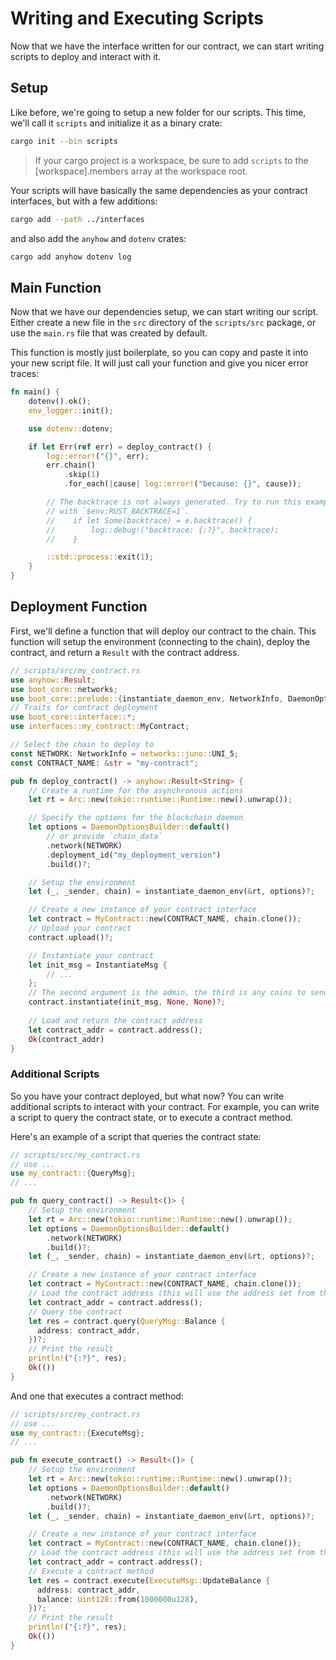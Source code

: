 # Writing and Executing Scripts

Now that we have the interface written for our contract, we can start writing scripts to deploy and interact with it.

## Setup

Like before, we're going to setup a new folder for our scripts. This time, we'll call it `scripts` and initialize it as a binary crate:

```bash
cargo init --bin scripts
```

> If your cargo project is a workspace, be sure to add `scripts` to the [workspace].members array at the workspace root.

Your scripts will have basically the same dependencies as your contract interfaces, but with a few additions:

```bash
cargo add --path ../interfaces
```

and also add the `anyhow` and `dotenv` crates:

```bash
cargo add anyhow dotenv log
```

## Main Function

Now that we have our dependencies setup, we can start writing our script. Either create a new file in the `src` directory of the `scripts/src` package, or use the `main.rs` file that was created by default.

This function is mostly just boilerplate, so you can copy and paste it into your new script file. It will just call your function and give you nicer error traces:

```rust
fn main() {
    dotenv().ok();
    env_logger::init();

    use dotenv::dotenv;

    if let Err(ref err) = deploy_contract() {
        log::error!("{}", err);
        err.chain()
            .skip(1)
            .for_each(|cause| log::error!("because: {}", cause));

        // The backtrace is not always generated. Try to run this example
        // with `$env:RUST_BACKTRACE=1`.
        //    if let Some(backtrace) = e.backtrace() {
        //        log::debug!("backtrace: {:?}", backtrace);
        //    }

        ::std::process::exit(1);
    }
}
```

## Deployment Function

First, we'll define a function that will deploy our contract to the chain. This function will setup the environment (connecting to the chain), deploy the contract, and return a `Result` with the contract address.

```rust
// scripts/src/my_contract.rs
use anyhow::Result;
use boot_core::networks;
use boot_core::prelude::{instantiate_daemon_env, NetworkInfo, DaemonOptionsBuilder};
// Traits for contract deployment
use boot_core::interface::*;
use interfaces::my_contract::MyContract;

// Select the chain to deploy to
const NETWORK: NetworkInfo = networks::juno::UNI_5;
const CONTRACT_NAME: &str = "my-contract";

pub fn deploy_contract() -> anyhow::Result<String> {
    // Create a runtime for the asynchronous actions
    let rt = Arc::new(tokio::runtime::Runtime::new().unwrap());

    // Specify the options for the blockchain daemon
    let options = DaemonOptionsBuilder::default()
        // or provide `chain_data`
        .network(NETWORK)
        .deployment_id("my_deployment_version")
        .build()?;

    // Setup the environment
    let (_, _sender, chain) = instantiate_daemon_env(&rt, options)?;

    // Create a new instance of your contract interface
    let contract = MyContract::new(CONTRACT_NAME, chain.clone());
    // Upload your contract
    contract.upload()?;

    // Instantiate your contract
    let init_msg = InstantiateMsg {
        // ...
    };
    // The second argument is the admin, the third is any coins to send with the init message
    contract.instantiate(init_msg, None, None)?;
  
    // Load and return the contract address
    let contract_addr = contract.address();
    Ok(contract_addr)
}
```

### Additional Scripts

So you have your contract deployed, but what now? You can write additional scripts to interact with your contract. For example, you can write a script to query the contract state, or to execute a contract method.

Here's an example of a script that queries the contract state:

```rust
// scripts/src/my_contract.rs
// use ...
use my_contract::{QueryMsg};
// ...

pub fn query_contract() -> Result<()> {
    // Setup the environment
    let rt = Arc::new(tokio::runtime::Runtime::new().unwrap());
    let options = DaemonOptionsBuilder::default()
        .network(NETWORK)
        .build()?;
    let (_, _sender, chain) = instantiate_daemon_env(&rt, options)?;

    // Create a new instance of your contract interface
    let contract = MyContract::new(CONTRACT_NAME, chain.clone());
    // Load the contract address (this will use the address set from the previous deploy script)
    let contract_addr = contract.address();
    // Query the contract
    let res = contract.query(QueryMsg::Balance {
      address: contract_addr,
    })?;
    // Print the result
    println!("{:?}", res);
    Ok(())
}
```

 And one that executes a contract method:

```rust
// scripts/src/my_contract.rs
// use ...
use my_contract::{ExecuteMsg};
// ...

pub fn execute_contract() -> Result<()> {
    // Setup the environment
    let rt = Arc::new(tokio::runtime::Runtime::new().unwrap());
    let options = DaemonOptionsBuilder::default()
        .network(NETWORK)
        .build()?;
    let (_, _sender, chain) = instantiate_daemon_env(&rt, options)?;

    // Create a new instance of your contract interface
    let contract = MyContract::new(CONTRACT_NAME, chain.clone());
    // Load the contract address (this will use the address set from the previous deploy script)
    let contract_addr = contract.address();
    // Execute a contract method
    let res = contract.execute(ExecuteMsg::UpdateBalance {
      address: contract_addr,
      balance: Uint128::from(1000000u128),
    })?;
    // Print the result
    println!("{:?}", res);
    Ok(())
}
```
